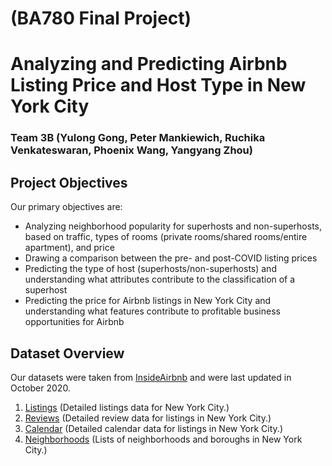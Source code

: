 # (BA780 Final Project)
# Analyzing and Predicting Airbnb Listing Price and Host Type in New York City
### Team 3B (Yulong Gong, Peter Mankiewich, Ruchika Venkateswaran, Phoenix Wang, Yangyang Zhou)

## Project Objectives
Our primary objectives are:

* Analyzing neighborhood popularity for superhosts and non-superhosts, based on traffic, types of rooms (private rooms/shared rooms/entire apartment), and price
* Drawing a comparison between the pre- and post-COVID listing prices
* Predicting the type of host (superhosts/non-superhosts) and understanding what attributes contribute to the classification of a superhost
* Predicting the price for Airbnb listings in New York City and understanding what features contribute to profitable business opportunities for Airbnb


## Dataset Overview
Our datasets were taken from [InsideAirbnb](http://insideairbnb.com/get-the-data.html) and were last updated in October 2020.

1. [Listings](http://data.insideairbnb.com/united-states/ny/new-york-city/2020-10-05/data/listings.csv.gz) (Detailed listings data for New York City.)
2. [Reviews](http://data.insideairbnb.com/united-states/ny/new-york-city/2020-10-05/data/reviews.csv.gz) (Detailed review data for listings in New York City.)
3. [Calendar](http://data.insideairbnb.com/united-states/ny/new-york-city/2020-10-05/data/calendar.csv.gz) (Detailed calendar data for listings in New York City.)
4. [Neighborhoods](http://data.insideairbnb.com/united-states/ny/new-york-city/2020-10-05/visualisations/neighbourhoods.csv) (Lists of neighborhoods and boroughs in New York City.)

